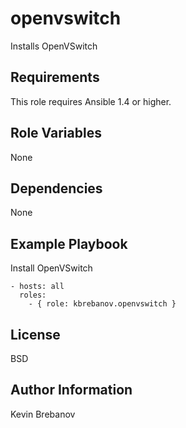 openvswitch
===========

Installs OpenVSwitch

Requirements
------------

This role requires Ansible 1.4 or higher.

Role Variables
--------------

None

Dependencies
------------

None

Example Playbook
----------------

Install OpenVSwitch
```
- hosts: all
  roles:
    - { role: kbrebanov.openvswitch }
```

License
-------

BSD

Author Information
------------------

Kevin Brebanov

